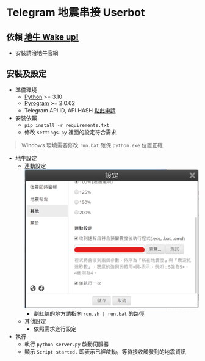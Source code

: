 # Telegram 地震串接 Userbot

## 依賴 [地牛 Wake up!](https://eew.earthquake.tw/)

- 安裝請洽地牛官網

## 安裝及設定

- 準備環境
    - [Python](https://www.python.org/) >= 3.10
    - [Pyrogram](https://docs.pyrogram.org/intro/install) >= 2.0.62
    - Telegram API ID, API HASH [點此申請](https://my.telegram.org/auth)
- 安裝依賴
    - `pip install -r requirements.txt`
    - 修改 `settings.py` 裡面的設定符合需求

> Windows 環境需要修改 `run.bat` 確保 `python.exe` 位置正確

- 地牛設定
    - 連動設定
      ![setting.png](screenshots/setting.png)
        - 劃紅線的地方請指向 `run.sh | run.bat` 的路徑
    - 其他設定
        - 依照需求進行設定
- 執行
    - 執行 `python server.py` 啟動伺服器
    - 顯示 `Script started.` 即表示已經啟動，等待接收觸發到的地震資訊
